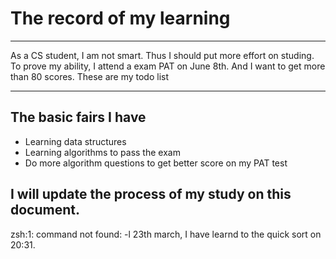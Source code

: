 # The record of my learning
---
As a CS student, I am not smart. Thus I should put more effort on studing. To prove my ability, I attend a exam PAT on June 8th. And I want to get more than 80 scores. These are my todo list

---
## The basic fairs I have
* Learning data structures
* Learning algorithms to pass the exam
* Do more algorithm questions to get better score on my PAT test

I will update the process of my study on this document.
---
zsh:1: command not found: -l
23th march, I have learnd to the quick sort on 20:31. 
